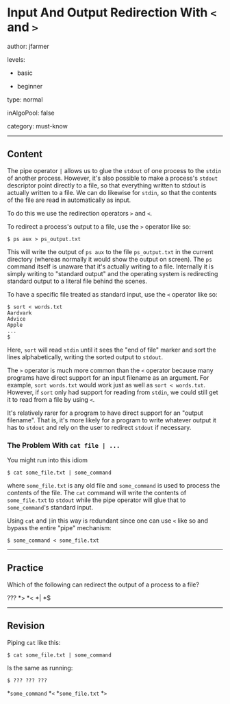 # Input And Output Redirection With `<` and `>`
author: jfarmer

levels:

  - basic

  - beginner

type: normal

inAlgoPool: false

category: must-know

---
## Content

The pipe operator `|` allows us to glue the `stdout` of one process to the `stdin` of another process.  However, it's also possible to make a process's `stdout` descriptor point directly to a file, so that everything written to stdout is actually written to a file.  We can do likewise for `stdin`, so that the contents of the file are read in automatically as input.

To do this we use the redirection operators `>` and `<`.

To redirect a process's output to a file, use the `>` operator like so:

```console
$ ps aux > ps_output.txt
```

This will write the output of `ps aux` to the file `ps_output.txt` in the current directory (whereas normally it would show the output on screen).  The `ps` command itself is unaware that it's actually writing to a file.  Internally it is simply writing to "standard output" and the operating system is redirecting standard output to a literal file behind the scenes.

To have a specific file treated as standard input, use the `<` operator like so:

```console
$ sort < words.txt
Aardvark
Advice
Apple
...
$
```

Here, `sort` will read `stdin` until it sees the "end of file" marker and sort the lines alphabetically, writing the sorted output to `stdout`.

The `>` operator is much more common than the `<` operator because many programs have direct support for an input filename as an argument.  For example, `sort words.txt` would work just as well as `sort < words.txt`.  However, if `sort` only had support for reading from `stdin`, we could still get it to read from a file by using `<`.

It's relatively rarer for a program to have direct support for an "output filename".  That is, it's more likely for a program to write whatever output it has to `stdout` and rely on the user to redirect `stdout` if necessary.

### The Problem With `cat file | ...`

You might run into this idiom

```console
$ cat some_file.txt | some_command
```

where `some_file.txt` is any old file and `some_command` is used to process the contents of the file.  The `cat` command will write the contents of `some_file.txt` to `stdout` while the pipe operator will glue that to `some_command`'s standard input.

Using `cat` and `|`in this way is redundant since one can use `<` like so and bypass the entire "pipe" mechanism:

```console
$ some_command < some_file.txt
```

---
## Practice

Which of the following can redirect the output of a process to a file? 

???
*>
*<
*|
*$

---
## Revision

Piping `cat` like this:
```
$ cat some_file.txt | some_command
```
Is the same as running:
```
$ ??? ??? ???
```
*`some_command`
*`<`
*`some_file.txt`
*`>`